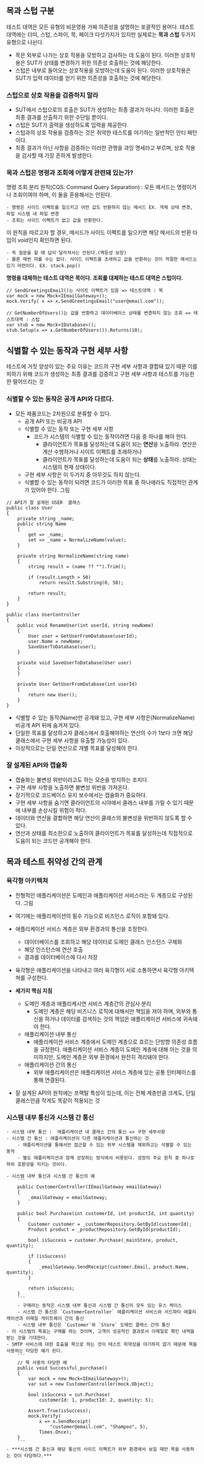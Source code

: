 ## 목과 스텁 구분

테스트 대역은 모든 유형의 비운영용 가짜 의존성을 설명하는 포괄적인 용어다.
테스트 대역에는 더미, 스텁, 스파이, 목, 페이크 다섯가지가 있지만 실제로는 **목과 스텁** 두가지 유형으로 나뉜다.

- 목은 외부로 나가는 상호 작용을 모방하고 검사하는 데 도움이 된다. 이러한 상호작용은 SUT가 상태를 변경하기 위한 의존성 호출하는 것에 해당한다.
- 스텁은 내부로 들어오는 상호작용을 모방하는데 도움이 된다. 이러한 상호작용은 SUT가 입력 데이터를 얻기 위한 의존성을 호출하는 것에 해당한다.

### 스텁으로 상호 작용을 검증하지 말라

- SUT에서 스텁으로의 호출은 SUT가 생성하는 최종 결과가 아니다. 이러한 호출은 최종 결과를 산출하기 위한 수단일 뿐이다.
- 스텁은 SUT가 출력을 생성하도록 입력을 제공한다.
- 스텁과의 상호 작용을 검증하는 것은 취약한 테스트를 야기하는 일반적인 안티 패턴이다.
- 최종 결과가 아닌 사항을 검증하는 이러한 관행을 과잉 명세라고 부르며, 상호 작용을 검사할 때 가장 흔하게 발생한다.

### 목과 스텁은 명령과 조회에 어떻게 관련돼 있는가?

명령 조회 분리 원칙(CQS: Command Query Separation) : 모든 메서드는 명령이거나 조회이여야 하며, 이 둘을 혼용해서는 안된다.

    - 명령은 사이드 이펙트를 일으키고 어떤 값도 반환하지 않는 메서드 EX. 객체 상태 변경, 파일 시스템 내 파일 변경
    - 조회는 사이드 이펙트가 없고 값을 반환한다.

이 원칙을 따르고자 할 경우, 메서드가 사이드 이펙트를 일으키면 해당 메서드의 반환 타입이 void인지 확인하면 된다.

    - 즉 질문을 할 때 답이 달라져서는 안된다.(멱등성 보장)
    - 물론 매번 따를 수는 없다. 사이드 이펙트를 초래하고 값을 반환하는 것이 적절한 메서드는 있기 마련이다. EX. stack.pop()

**명령을 대체하는 테스트 대역은 목이다. 조회를 대체하는 테스트 대역은 스텁이다.**

```
// SendGreetingsEmail()는 사이트 이펙트가 있음 => 테스트대역 : 목
var mock = new Mock<IEmailGateway>();
mock.Verify( x => x.SendGreetingsEmail("user@email.com"));

// GetNumberOfUsers()는 값을 반환하고 데이터베이스 상태를 변경하지 않는 조회 => 테스트대역 : 스텁
var stub = new Mock<IDatabase>();
stub.Setup(x => x.GetNumberOfUsers()).Returns(10);
```

## 식별할 수 있는 동작과 구현 세부 사항

테스트에 거짓 양성이 있는 주요 이유는 코드의 구현 세부 사항과 결합돼 있기 때문
이를 피하기 위해 코드가 생성하는 최종 결과를 검증하고 구현 세부 사항과 테스트를 가능한 한 떨어뜨리는 것

### 식별할 수 있는 동작은 공개 API와 다르다.

- 모든 제품코드는 2차원으로 분류할 수 있다.
  - 공개 API 또는 비공개 API
  - 식별할 수 있는 동작 또는 구현 세부 사항
    - 코드가 시스템의 식별할 수 있는 동작이려면 다음 중 하나를 해야 한다.
      - 클라이언트가 목표를 달성하는데 도움이 되는 **연산**을 노출하라. 연산은 계산 수행하거나 사이트 이펙트를 초래하거나
      - 클라이언트가 목표를 달성하는데 도움이 되는 **상태**를 노출하라. 상태는 시스템의 현재 상태이다.
  - 구현 세부 사항은 이 두가지 중 아무것도 하지 않는다.
  - 식별할 수 있는 동작이 되려면 코드가 이러한 목표 중 하나에라도 직접적인 관계가 있어야 한다.
    그림

```
// API가 잘 설계된 USER  클래스
public class User
{
    private string _name;
    public string Name
    {
        get => _name;
        set => _name = NormalizeName(value);
    }

    private string NormalizeName(string name)
    {
        string result = (name ?? "").Trim();

        if (result.Length > 50)
            return result.Substring(0, 50);

        return result;
    }
}

public class UserController
{
    public void RenameUser(int userId, string newName)
    {
        User user = GetUserFromDatabase(userId);
        user.Name = newName;
        SaveUserToDatabase(user);
    }

    private void SaveUserToDatabase(User user)
    {
    }

    private User GetUserFromDatabase(int userId)
    {
        return new User();
    }
}
```

- 식별할 수 있는 동작(Name)만 공개돼 있고, 구현 세부 사항은(NormalizeName) 비공개 API 뒤에 숨겨져 있다.
- 단일한 목표를 달성하고자 클래스에서 호출해야하는 연산의 수가 1보다 크면 해당 클래스에서 구현 세부 사항을 유출할 가능성이 있다.
- 이상적으로는 단일 연산으로 개별 목표를 달성해야 한다.

### 잘 설계된 API와 캡슐화

- 캡슐화는 불변성 위반이라고도 하는 모순을 방지하는 조치다.
- 구현 세부 사항을 노출하면 불변성 위반을 가져온다.
- 장기적으로 코드베이스 유지 보수에서는 캡슐화가 중요하다.
- 구현 세부 사항을 숨기면 클라이언트의 시야에서 클래스 내부를 가릴 수 있기 때문에 내부를 손상시킬 위험이 적다.
- 데이터와 연산을 결합하면 해당 연산이 클래스의 불변성을 위반하지 않도록 할 수 있다.
- 연산과 상태를 최소한으로 노출하여 클라이언트가 목표를 달성하는데 직접적으로 도움이 되는 코드만 공개해야 한다.

## 목과 테스트 취약성 간의 관계

### 육각형 아키텍쳐

- 전형적인 애플리케이션은 도메인과 애플리케이션 서비스라는 두 계층으로 구성된다.
  그림
- 여기에는 애플리케이션의 필수 기능으로 비즈인스 로직이 포함돼 있다.
- 애플리케이션 서비스 계층은 외부 환경과의 통신을 조정한다.
  - 데이터베이스를 조회하고 해당 데이터로 도메인 클래스 인스턴스 구체화
  - 해당 인스턴스에 연산 호출
  - 결과를 데이터베이스에 다시 저장
- 육각형은 애플리케이션을 나타내고 여러 육각형이 서로 소통하면서 육각형 아키텍쳐를 구성한다.
- **세가지 핵심 지침**

  - 도메인 계층과 애플리케시연 서비스 계층간의 관심사 분리
    - 도메인 계층은 해당 비즈니스 로직에 대해서만 책임을 져야 하며, 외부와 통신을 하거나 데이터를 검색하는 것의 책임은 애플리케이션 서비스에 귀속돼야 한다.
  - 애플리케이션 내부 통신
    - 애플리케이션 서비스 계층에서 도메인 계층으로 흐르는 단방향 의존성 흐름을 규정한다. 애플리케이션 서비스 계층이 도메인 계층에 대해 아는 것을 의미하지만, 도메인 계층은 외부 환경에서 완전히 격리돼야 한다.
  - 애플리케이션 간의 통신
    - 외부 애플리케이션은 애플리케이션 서비스 계층에 있는 공통 인터페이스를 통해 연결된다.

- 잘 설계된 API의 원칙에는 프랙탈 특성이 있는데, 이는 전체 계층만큼 크게도, 단일 클래스만큼 작게도 똑같이 적용되는 것

### 시스템 내부 통신과 시스템 간 통신

    - 시스템 내부 통신 :  애플리케이션 내 클래스 간의 통신 => 구현 세부사항
    - 시스템 간 통신 : 애플리케이션이 다른 애플리케이션과 통신하는 것
        - 애플리케이션을 통해서만 접근할 수 있는 외부 시스템을 제외하고는 식별할 수 있는 동작
        - 별도 애플리케이션과 함께 성장하는 방식에서 비롯된다. 성장의 주요 원칙 중 하나로 하위 호환성을 지키는 것이다.

    - 시스템 내부 통신과 시스템 간 통신의 예
        ```
        public CustomerController(IEmailGateway emailGateway)
        {
            _emailGateway = emailGateway;
        }

        public bool Purchase(int customerId, int productId, int quantity)
        {
            Customer customer = _customerRepository.GetById(customerId);
            Product product = _productRepository.GetById(productId);

            bool isSuccess = customer.Purchase(_mainStore, product, quantity);

            if (isSuccess)
            {
                _emailGateway.SendReceipt(customer.Email, product.Name, quantity);
            }

            return isSuccess;
        }
        ```
        - 구매라는 동작은 시스템 내부 통신과 시스템 간 통신이 모두 있는 유스 케이스
        - 시스템 간 통신은 `CustomerController` 애플리케이션 서비스와 서드파티 애플리케이션과 이메일 게이트웨이 간의 통신
        - 시스템 내부 통신은 `Customer`와 `Store` 도메인 클래스 간의 통신
    - 이 시스템의 목표는 구매를 하는 것이며, 고객이 성공적인 결과로서 이메일로 확인 내역을 받는 것을 기대한다.
    - SMTP 서비스에 대한 호출을 목으로 하는 것이 테스트 취약성을 야기하지 않기 때문에 목을 사용하는 타당한 예가 된다.
        ```
        // 목 사용의 타당한 예
        public void Successful_purchase()
        {
            var mock = new Mock<IEmailGateway>();
            var sut = new CustomerController(mock.Object);

            bool isSuccess = sut.Purchase(
                customerId: 1, productId: 2, quantity: 5);

            Assert.True(isSuccess);
            mock.Verify(
                x => x.SendReceipt(
                    "customer@email.com", "Shampoo", 5),
                Times.Once);
        }
        ```
    - ***시스템 간 통신과 해당 통신의 사이드 이펙트가 외부 환경에서 보일 때만 목을 사용하는 것이 타당하다.***
